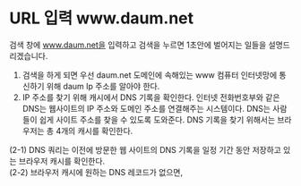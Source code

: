 <h1> URL 입력 www.daum.net </h1>

검색 창에 www.daum.net을 입력하고 검색을 누르면 1초안에 벌어지는 일들을 설명드리겠습니다.

1. 검색을 하게 되면 우선 daum.net 도메인에 속해있는 www 컴퓨터 인터넷망에 통신하기 위해 daum Ip 주소를 알아야 한다.
2. IP 주소를 찾기 위해 캐시에서 DNS 기록을 확인한다. 인터넷 전화번호부와 같은 DNS는 웹사이트의 IP 주소와 도메인 주소를 연결해주는 시스템이다. DNS는 사람들이 쉽게 사이트 주소를 찾을 수 있도록 도와준다. DNS 기록을 찾기 위해서는 브라우저는 총 4개의 캐시를 확인한다.

(2-1) DNS 쿼리는 이전에 방문한 웹 사이트의 DNS 기록을 일정 기간 동안 저장하고 있는 브라우저 캐시를 확인한다. </br>
(2-2) 브라우저 캐시에 원하는 DNS 레코드가 없으면, 
